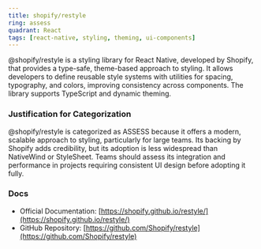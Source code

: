 ```yaml
---
title: shopify/restyle
ring: assess
quadrant: React
tags: [react-native, styling, theming, ui-components]
---
```

@shopify/restyle is a styling library for React Native, developed by Shopify, that provides a type-safe, theme-based approach to styling. It allows developers to define reusable style systems with utilities for spacing, typography, and colors, improving consistency across components. The library supports TypeScript and dynamic theming.

### Justification for Categorization 
@shopify/restyle is categorized as ASSESS because it offers a modern, scalable approach to styling, particularly for large teams. Its backing by Shopify adds credibility, but its adoption is less widespread than NativeWind or StyleSheet. Teams should assess its integration and performance in projects requiring consistent UI design before adopting it fully.

### Docs 
- Official Documentation: [https://shopify.github.io/restyle/](https://shopify.github.io/restyle/)  
- GitHub Repository: [https://github.com/Shopify/restyle](https://github.com/Shopify/restyle)

